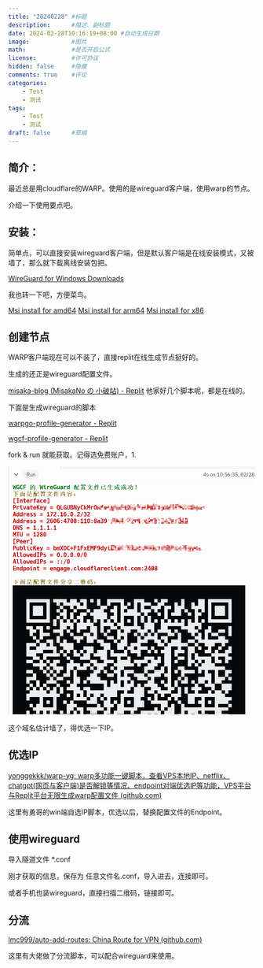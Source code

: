 ```yaml
---
title: "20240228" #标题
description:      #描述、副标题
date: 2024-02-28T10:16:19+08:00 #自动生成日期
image:            #图片
math:             #是否开启公式
license:          #许可协议
hidden: false     #隐藏
comments: true    #评论
categories:
    - Test
    - 测试
tags:
    - Test
    - 测试
draft: false      #草稿
---
```

## 简介：

最近总是用cloudflare的WARP。使用的是wireguard客户端，使用warp的节点。

介绍一下使用要点吧。

## 安装：

简单点，可以直接安装wireguard客户端，但是默认客户端是在线安装模式，又被墙了，那么就下载离线安装包把。

[WireGuard for Windows Downloads](https://download.wireguard.com/windows-client/)

我也转一下吧，方便菜鸟。

[Msi install for amd64](\download\wireguard-amd64-0.5.3.msi)
[Msi install for arm64](\download\wireguard-arm64-0.5.3.msi)
[Msi install for x86](\download\wireguard-x86-0.5.3.msi)

## 创建节点

WARP客户端现在可以不装了，直接replit在线生成节点挺好的。

生成的还正是wireguard配置文件。

[misaka-blog (MisakaNo の 小破站) - Replit](https://replit.com/@misaka-blog)  他家好几个脚本呢，都是在线的。

下面是生成wireguard的脚本

[warpgo-profile-generator - Replit](https://replit.com/@misaka-blog/warpgo-profile-generator?v=1)

[wgcf-profile-generator - Replit](https://replit.com/@misaka-blog/wgcf-profile-generator?v=1)

fork & run 就能获取。记得选免费账户，1.

![1709089295666](image/20240228/1709089295666.png)

这个域名估计墙了，得优选一下IP。

## 优选IP

[yonggekkk/warp-yg: warp多功能一键脚本，查看VPS本地IP、netflix、chatgpt(网页与客户端)是否解锁等情况、endpoint对端优选IP等功能，VPS平台与Replit平台无限生成warp配置文件 (github.com)](https://github.com/yonggekkk/warp-yg)

这里有勇哥的win端自选IP脚本，优选以后，替换配置文件的Endpoint。

## 使用wireguard

导入隧道文件 *.conf

刚才获取的信息，保存为  任意文件名.conf，导入进去，连接即可。

或者手机也装wireguard，直接扫描二维码，链接即可。

## 分流

[lmc999/auto-add-routes: China Route for VPN (github.com)](https://github.com/lmc999/auto-add-routes)

这里有大佬做了分流脚本，可以配合wireguard来使用。
